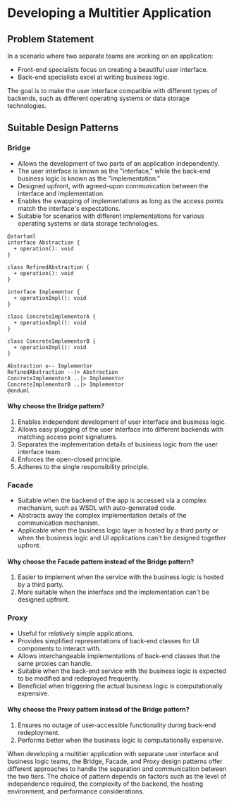 # Developing a Multitier Application

## Problem Statement

In a scenario where two separate teams are working on an application:

* Front-end specialists focus on creating a beautiful user interface.
* Back-end specialists excel at writing business logic.

The goal is to make the user interface compatible with different types of backends, such as different operating systems or data storage technologies.

## Suitable Design Patterns

### Bridge

* Allows the development of two parts of an application independently.
* The user interface is known as the "interface," while the back-end business logic is known as the "implementation."
* Designed upfront, with agreed-upon communication between the interface and implementation.
* Enables the swapping of implementations as long as the access points match the interface's expectations.
* Suitable for scenarios with different implementations for various operating systems or data storage technologies.

```plantuml
@startuml
interface Abstraction {
  + operation(): void
}

class RefinedAbstraction {
  + operation(): void
}

interface Implementor {
  + operationImpl(): void
}

class ConcreteImplementorA {
  + operationImpl(): void
}

class ConcreteImplementorB {
  + operationImpl(): void
}

Abstraction o-- Implementor
RefinedAbstraction --|> Abstraction
ConcreteImplementorA ..|> Implementor
ConcreteImplementorB ..|> Implementor
@enduml
```

#### Why choose the Bridge pattern?

1. Enables independent development of user interface and business logic.
2. Allows easy plugging of the user interface into different backends with matching access point signatures.
3. Separates the implementation details of business logic from the user interface team.
4. Enforces the open-closed principle.
5. Adheres to the single responsibility principle.

### Facade

* Suitable when the backend of the app is accessed via a complex mechanism, such as WSDL with auto-generated code.
* Abstracts away the complex implementation details of the communication mechanism.
* Applicable when the business logic layer is hosted by a third party or when the business logic and UI applications can't be designed together upfront.

#### Why choose the Facade pattern instead of the Bridge pattern?

1. Easier to implement when the service with the business logic is hosted by a third party.
2. More suitable when the interface and the implementation can't be designed upfront.

### Proxy

* Useful for relatively simple applications.
* Provides simplified representations of back-end classes for UI components to interact with.
* Allows interchangeable implementations of back-end classes that the same proxies can handle.
* Suitable when the back-end service with the business logic is expected to be modified and redeployed frequently.
* Beneficial when triggering the actual business logic is computationally expensive.

#### Why choose the Proxy pattern instead of the Bridge pattern?

1. Ensures no outage of user-accessible functionality during back-end redeployment.
2. Performs better when the business logic is computationally expensive.

When developing a multitier application with separate user interface and business logic teams, the Bridge, Facade, and Proxy design patterns offer different approaches to handle the separation and communication between the two tiers. The choice of pattern depends on factors such as the level of independence required, the complexity of the backend, the hosting environment, and performance considerations.
